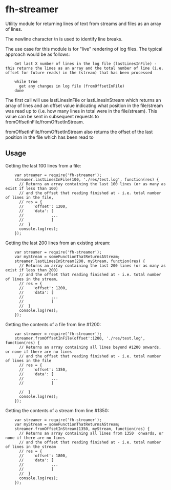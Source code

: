 fh-streamer
===========

Utility module for returning lines of text from streams and files as an array of lines.

The newline character \n is used to identify line breaks.

The use case for this module is for "live" rendering of log files. The typical approach would be as follows:

        Get last X number of lines in the log file (lastLinesInFile) - this returns the lines as an array and the total number of line (i.e. offset for future reads) in the (stream) that has been processed

        while true
          get any changes in log file (fromOffsetInFile)
        done

The first call will use lastLinesInFile or lastLinesInStream which returns an array of lines and an offset value indicating what position in the file/stream was read up to (i.e. how many lines in total were in the file/stream). This value can be sent in subsequent requests to fromOffsetInFile/fromOffsetInStream.

fromOffsetInFile/fromOffsetInStream also returns the offset of the last position in the file which has been read to

Usage
-----

Getting the last 100 lines from a file:

        var streamer = require('fh-streamer');
        streamer.lastLinesInFile(100, './res/test.log', function(res) {
          // Returns an array containing the last 100 lines (or as many as exist if less than 100)
          // and the offset that reading finished at - i.e. total number of lines in the file,
          // res = {
          //    'offset': 1200,
          //    'data': [
          //            ...
          //            ]
          //  }
          console.log(res);
        });


Getting the last 200 lines from an existing stream:

        var streamer = require('fh-streamer');
        var myStream = someFunctionThatReturnsAStream;
        streamer.lastLinesInStream(200, myStream, function(res) {
          // Returns an array containing the last 200 lines (or as many as exist if less than 200)
          // and the offset that reading finished at - i.e. total number of lines in the stream,
          // res = {
          //    'offset': 1200,
          //    'data': [
          //            ...
          //            ]
          //  }
          console.log(res);
        });



Getting the contents of a file from line #1200:

        var streamer = require('fh-streamer');
        streamer.fromOffsetInFile(offset':1200, './res/test.log', function(res) {
          // Returns an array containing all lines beyond #1200 onwards, or none if there are no lines
          // and the offset that reading finished at - i.e. total number of lines in the file
          // res = {
          //    'offset': 1350,
          //    'data': [
          //            ...
          //            ]

          //  }
          console.log(res);
        });


Getting the contents of a stream from line #1350:

        var streamer = require('fh-streamer');
        var myStream = someFunctionThatReturnsAStream;
        streamer.fromOffsetInStream(1350, myStream, function(res) {
          // Returns an array containing all lines from 1350  onwards, or none if there are no lines
          // and the offset that reading finished at - i.e. total number of lines in the stream
          // res = {
          //    'offset': 1800,
          //    'data': [
          //            ...
          //            ]
          //  }
          console.log(res);
        });
